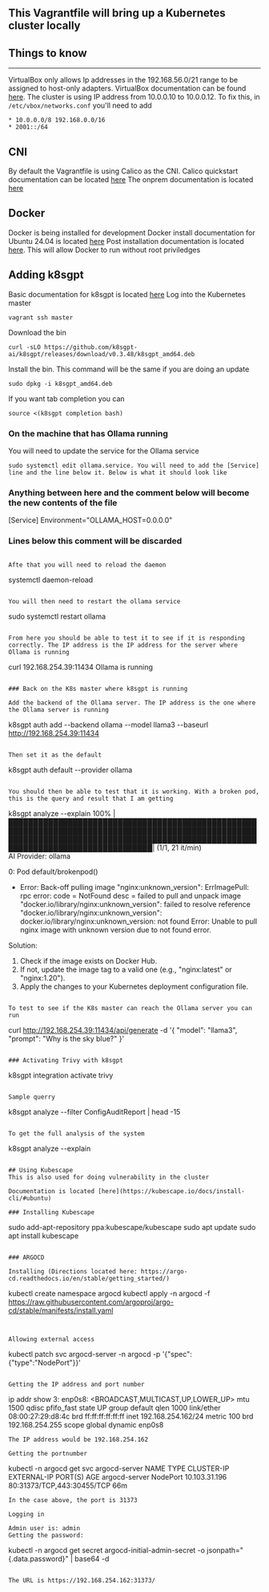 ## This Vagrantfile will bring up a Kubernetes cluster locally

## Things to know
---
VirtualBox only allows Ip addresses in the 192.168.56.0/21 range to be assigned to host-only adapters. VirtualBox documentation can be found [here](https://www.virtualbox.org/manual/ch06.html#network_hostonly). The cluster is using IP address from 10.0.0.10 to 10.0.0.12. To fix this, in `/etc/vbox/networks.conf` you'll need to add
```
* 10.0.0.0/8 192.168.0.0/16
* 2001::/64
```

## CNI
By default the Vagrantfile is using Calico as the CNI. 
Calico quickstart documentation can be located [here](https://docs.tigera.io/calico/latest/getting-started/kubernetes/quickstart)
The onprem documentation is located [here](https://docs.tigera.io/calico/latest/getting-started/kubernetes/self-managed-onprem/onpremises)

## Docker
Docker is being installed for development
Docker install documentation for Ubuntu 24.04 is located [here](https://docs.docker.com/engine/install/ubuntu/)
Post installation documentation is located [here](https://docs.docker.com/engine/install/linux-postinstall/). This will allow Docker to run without root priviledges

## Adding k8sgpt
Basic documentation for k8sgpt is located [here](https://docs.k8sgpt.ai/getting-started/installation/)
Log into the Kubernetes master
```
vagrant ssh master
```

Download the bin
```
curl -sLO https://github.com/k8sgpt-ai/k8sgpt/releases/download/v0.3.48/k8sgpt_amd64.deb
```

Install the bin. This command will be the same if you are doing an update
```
sudo dpkg -i k8sgpt_amd64.deb
```

If you want tab completion you can
```
source <(k8sgpt completion bash)
```

### On the machine that has Ollama running
You will need to update the service for the Ollama service
```
sudo systemctl edit ollama.service. You will need to add the [Service] line and the line below it. Below is what it should look like
```
### Anything between here and the comment below will become the new contents of the file

[Service]
Environment="OLLAMA_HOST=0.0.0.0"

### Lines below this comment will be discarded
```

Afte that you will need to reload the daemon
```
systemctl daemon-reload
```

You will then need to restart the ollama service
```
sudo systemctl restart ollama
```

From here you should be able to test it to see if it is responding correctly. The IP address is the IP address for the server where Ollama is running
```
curl 192.168.254.39:11434
Ollama is running
```

### Back on the K8s master where k8sgpt is running

Add the backend of the Ollama server. The IP address is the one where the Ollama server is running
```
k8sgpt auth add --backend ollama --model llama3 --baseurl http://192.168.254.39:11434
```

Then set it as the default
```
k8sgpt auth default --provider ollama
```

You should then be able to test that it is working. With a broken pod, this is the query and result that I am getting
```
k8sgpt analyze --explain
 100% |███████████████████████████████████████████████████████████████████████████████████████████████████████████████████████████████████████████████████████████████████████████████████| (1/1, 21 it/min)        
AI Provider: ollama

0: Pod default/brokenpod()
- Error: Back-off pulling image "nginx:unknown_version": ErrImagePull: rpc error: code = NotFound desc = failed to pull and unpack image "docker.io/library/nginx:unknown_version": failed to resolve reference "docker.io/library/nginx:unknown_version": docker.io/library/nginx:unknown_version: not found
Error: Unable to pull nginx image with unknown version due to not found error.

Solution: 
1. Check if the image exists on Docker Hub.
2. If not, update the image tag to a valid one (e.g., "nginx:latest" or "nginx:1.20").
3. Apply the changes to your Kubernetes deployment configuration file.
```

To test to see if the K8s master can reach the Ollama server you can run
```
curl http://192.168.254.39:11434/api/generate -d '{
  "model": "llama3",
  "prompt": "Why is the sky blue?"
}'
```

### Activating Trivy with k8sgpt
```
k8sgpt integration activate trivy
```

Sample querry
```
k8sgpt analyze --filter ConfigAuditReport | head -15
```

To get the full analysis of the system
```
k8sgpt analyze --explain
```

## Using Kubescape
This is also used for doing vulnerability in the cluster

Documentation is located [here](https://kubescape.io/docs/install-cli/#ubuntu)

### Installing Kubescape
```
sudo add-apt-repository ppa:kubescape/kubescape
sudo apt update
sudo apt install kubescape
```

### ARGOCD

Installing (Directions located here: https://argo-cd.readthedocs.io/en/stable/getting_started/)
```
kubectl create namespace argocd
kubectl apply -n argocd -f https://raw.githubusercontent.com/argoproj/argo-cd/stable/manifests/install.yaml
```


Allowing external access
```
kubectl patch svc argocd-server -n argocd -p '{"spec":{"type":"NodePort"}}'
```

Getting the IP address and port number
```
ip addr show
3: enp0s8: <BROADCAST,MULTICAST,UP,LOWER_UP> mtu 1500 qdisc pfifo_fast state UP group default qlen 1000
    link/ether 08:00:27:29:d8:4c brd ff:ff:ff:ff:ff:ff
    inet 192.168.254.162/24 metric 100 brd 192.168.254.255 scope global dynamic enp0s8
```
The IP address would be 192.168.254.162

Getting the portnumber
```
kubectl -n argocd get svc argocd-server
NAME            TYPE       CLUSTER-IP      EXTERNAL-IP   PORT(S)                      AGE
argocd-server   NodePort   10.103.31.196   <none>        80:31373/TCP,443:30455/TCP   66m
```
In the case above, the port is 31373

Logging in

Admin user is: admin
Getting the password:
```
kubectl -n argocd get secret argocd-initial-admin-secret -o jsonpath="{.data.password}" | base64 -d
```

The URL is https://192.168.254.162:31373/
